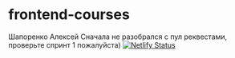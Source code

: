 # frontend-courses
Шапоренко Алексей
Сначала не разобрался с пул реквестами, проверьте спринт 1 пожалуйста)
[![Netlify Status](https://api.netlify.com/api/v1/badges/6b2f42cb-1c9b-4c84-8a5c-06432c51bdc6/deploy-status)](https://app.netlify.com/sites/stellar-pudding-01930c/deploys)
